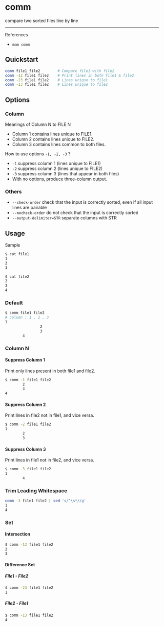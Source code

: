 # comm

compare two sorted files line by line

---

References

- `man comm`

## Quickstart

```bash
comm file1 file2        # Compare file1 with file2
comm -12 file1 file2    # Print lines in both file1 & file2
comm -23 file1 file2    # Lines unique to file1
comm -13 file1 file2    # Lines unique to file2
```

## Options

### Column

Meanings of Column N to FILE N

- Column 1 contains lines unique to FILE1.
- Column 2 contains lines unique to FILE2.
- Column 3 contains lines common to both files.

How to use options `-1, -2, -3` ?

- `-1` suppress column 1 (lines unique to FILE1)
- `-2` suppress column 2 (lines unique to FILE2)
- `-3` suppress column 3 (lines that appear in both files)
- With no options, produce three-column output.

### Others

- `--check-order` check that the input is correctly sorted, even if all input lines are pairable
- `--nocheck-order` do not check that the input is correctly sorted
- `--output-delimiter=STR` separate columns with STR

## Usage

Sample

```bash
$ cat file1
1
2
3

$ cat file2
2
3
4
```

### Default

```bash
$ comm file1 file2
# column : 1 , 2 , 3
1
                2
                3
        4
```

### Column N

#### Suppress Column 1

Print only lines present in both file1 and file2.

```bash
$ comm -1 file1 file2
        2
        3
4
```

#### Suppress Column 2

Print lines in file2 not in file1, and vice versa.

```bash
$ comm -2 file1 file2
1
        2
        3
```

#### Suppress Column 3

Print lines in file1 not in file2, and vice versa.

```bash
$ comm -3 file1 file2
1
        4
```

### Trim Leading Whitespace

```bash
comm -3 file1 file2 | sed 's/^\s*//g'
1
4
```

### Set

#### Intersection

```bash
$ comm -12 file1 file2
2
3
```

#### Difference Set

##### File1 - File2

```bash
$ comm -23 file1 file2
1
```

##### File2 - File1

```bash
$ comm -13 file1 file2
4
```
